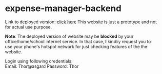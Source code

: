 # expense-manager-backend
Link to deployed version: [click here](https://expense-manager-352.herokuapp.com/)
This website is just a prototype and not for actual use purpose.

**Note**: The deployed version of website may be **blocked** by your office/home/school internet service. In that case, I kindliy request you to use your phone's hotspot network for just checking features of the the website.        

Login using following credentials:      
Email: Thor@asgard
Password: Thor
